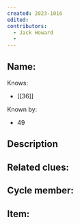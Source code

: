 ```yaml
---
created: 2023-1016
edited:
contributors:
  - Jack Howard
  - 
---
```


Name:
- 

Knows:
- [[36]]

Known by:
- 49

Description
- 

Related clues:
- 
Cycle member:
- 
Item:
- 




